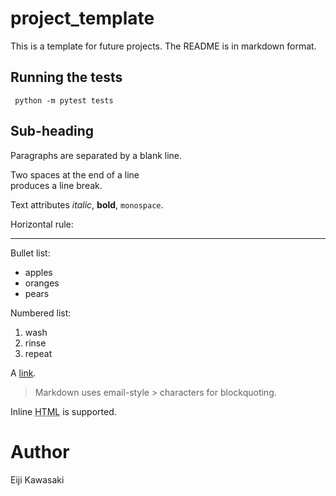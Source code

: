 # project_template

This is a template for future projects. The README is in markdown format.

## Running the tests

```  python -m pytest tests ```


## Sub-heading

Paragraphs are separated
by a blank line.

Two spaces at the end of a line  
produces a line break.

Text attributes _italic_, 
**bold**, `monospace`.

Horizontal rule:

---

Bullet list:

  * apples
  * oranges
  * pears

Numbered list:

  1. wash
  2. rinse
  3. repeat

A [link][example].

  [example]: https://gitlab.com/eijikawasaki/project_template

> Markdown uses email-style > characters for blockquoting.

Inline <abbr title="Hypertext Markup Language">HTML</abbr> is supported.

# Author

Eiji Kawasaki